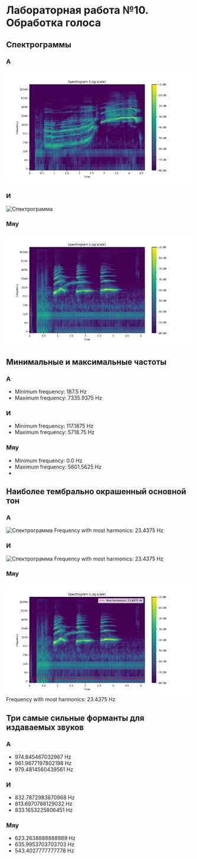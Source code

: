 # Лабораторная работа №10. Обработка голоса

## Спектрограммы
### А
![Спектрограмма](2/output/A.png)
### И
![Спектрограмма](2/output/И.png)
### Мяу
![Спектрограмма](2/output/kitten.png)

## Минимальные и максимальные частоты

### А
- Minimum frequency: 187.5 Hz
- Maximum frequency: 7335.9375 Hz

### И
- Minimum frequency: 117.1875 Hz
- Maximum frequency: 5718.75 Hz

### Мяу
- Minimum frequency: 0.0 Hz
- Maximum frequency: 5601.5625 Hz
- 
## Наиболее тембрально окрашенный основной тон

### А
![Спектрограмма](4/output/А_harmonics_frequency_spect.png)
Frequency with most harmonics: 23.4375 Hz

### И
![Спектрограмма](4/output/И_harmonics_frequency_spect.png)
Frequency with most harmonics: 23.4375 Hz

### Мяу
![Спектрограмма](4/output/kitten_harmonics_frequency_spect.png)
Frequency with most harmonics: 23.4375 Hz

## Три самые сильные форманты для издаваемых звуков

### А
- 974.845467032967 Hz
- 961.9677197802198 Hz
- 979.4814560439561 Hz


### И
- 832.7872983870968 Hz
- 813.6970766129032 Hz
- 833.1653225806451 Hz


### Мяу
- 623.2638888888889 Hz
- 635.9953703703703 Hz
- 543.4027777777778 Hz
